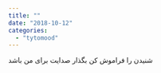 ```yaml
---
title: ""
date: "2018-10-12"
categories: 
  - "tytomood"
---
```


شنیدن را فراموش کن بگذار صدایت برای من باشد
